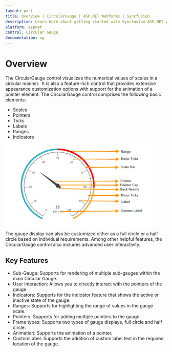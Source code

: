 ```yaml
---
layout: post
title: Overview | CircularGauge | ASP.NET Webforms | Syncfusion
description: Learn here about getting started with Syncfusion ASP.NET Webforms Circular Gauge control and more details.
platform: aspnet
control: Circular Gauge
documentation: ug
---
```


# Overview

The CircularGauge control visualizes the numerical values of scales in a circular manner.  It is also a feature-rich control that provides extensive appearance customization options with support for the animation of a pointer element. The CircularGauge control comprises the following basic elements:

* Scales
* Pointers
* Ticks
* Labels
* Ranges
* Indicators

 ![](Overview_images/Overview_img1.png)


The gauge display can also be customized either as a full circle or a half circle based on individual requirements. Among other helpful features, the CircularGauge control also includes advanced user interactivity.

## Key Features

* Sub-Gauge: Supports for rendering of multiple sub-gauges within the main Circular Gauge.
* User Interaction: Allows you to directly interact with the pointers of the gauge.
* Indicators: Supports for the indicator feature that shows the active or inactive state of the gauge.
* Ranges: Supports for highlighting the range of values in the gauge scale.
* Pointers: Supports for adding multiple pointers to the gauge.
* Frame types: Supports two types of gauge displays, full circle and half circle.
* Animation: Supports the animation of a pointer.
* CustomLabel: Supports the addition of custom label text in the required location of the gauge.
